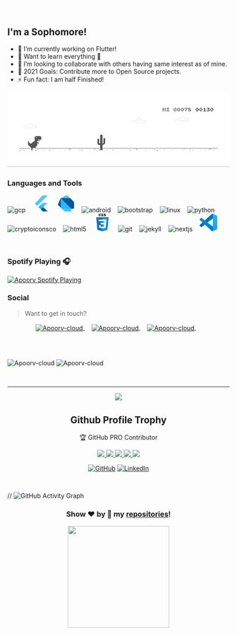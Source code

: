 ![Hello](Hello.gif)


## I'm a Sophomore!

- 🔭 I’m currently working on Flutter!
- 🌱 Want to learn everything 🤣
- 👯 I’m looking to collaborate with others having same interest as of mine.
- 🥅 2021 Goals: Contribute more to Open Source projects.
- ⚡ Fun fact: I am half Finished!



![image](https://github.com/Apoorv-cloud/Apoorv-cloud/blob/main/dino.gif )




### Languages and Tools

<p align="left">
  <img src="https://www.vectorlogo.zone/logos/google_cloud/google_cloud-icon.svg" alt="gcp" width="40" height="40"/> &nbsp;&nbsp;
<img src="https://raw.githubusercontent.com/github/explore/80688e429a7d4ef2fca1e82350fe8e3517d3494d/topics/flutter/flutter.png" alt="flutter" width="40" height="40"/> &nbsp;&nbsp;
<img src="https://raw.githubusercontent.com/github/explore/80688e429a7d4ef2fca1e82350fe8e3517d3494d/topics/dart/dart.png" alt="dart" width="40" height="40"/> &nbsp;&nbsp;
<img src="https://www.vectorlogo.zone/logos/android/android-official.svg" alt="android" width="40" height="40"/> &nbsp;&nbsp;
<img src="https://www.vectorlogo.zone/logos/getbootstrap/getbootstrap-icon.svg" alt="bootstrap" width="40" height="40"/> &nbsp;&nbsp;
<img src="https://www.vectorlogo.zone/logos/linux/linux-icon.svg" alt="linux" width="40" height="40"/> &nbsp;&nbsp;	
<img src="https://www.vectorlogo.zone/logos/python/python-icon.svg" alt="python" width="40" height="40"/> &nbsp;&nbsp;
  <img src="https://www.vectorlogo.zone/logos/cryptoiconsco/cryptoiconsco-icon.svg" alt="cryptoiconsco" width="40" height="40"/> &nbsp;&nbsp;
  <img src="https://www.vectorlogo.zone/logos/w3_html5/w3_html5-icon.svg" alt="html5" width="40" height="40"/> &nbsp;&nbsp;
   <img src="https://raw.githubusercontent.com/github/explore/80688e429a7d4ef2fca1e82350fe8e3517d3494d/topics/css/css.png" alt="css" width="40" height="40"/> &nbsp;&nbsp;
 <img src="https://www.vectorlogo.zone/logos/git-scm/git-scm-icon.svg" alt="git" width="40" height="40"/> &nbsp;&nbsp;
  <img src="https://www.vectorlogo.zone/logos/jekyllrb/jekyllrb-icon.svg" alt="jekyll" width="40" height="40"/> &nbsp;&nbsp;
  <img src="https://cdn.worldvectorlogo.com/logos/nextjs-3.svg" alt="nextjs" width="40" height="40"/> &nbsp;&nbsp;
  <img src="https://raw.githubusercontent.com/github/explore/80688e429a7d4ef2fca1e82350fe8e3517d3494d/topics/visual-studio-code/visual-studio-code.png" alt="vs code" width="40" height="40"/>&nbsp;&nbsp;
  </p><br>


### Spotify Playing 🎧
[<img src="https://now-playing-codestackr.vercel.app/api/spotify-playing" alt="Apoorv Spotify Playing" width="350" />](https://open.spotify.com/user/swyqyimdc12jajde4vpwd2x1b)


### Social

> Want to get in touch?

<p align="center">
  <a href="https://dev.to/apoorvcloudt" target="blank">
    <img align="center" src="https://cdn.jsdelivr.net/npm/simple-icons@3.0.1/icons/dev-dot-to.svg" alt="Apoorv-cloud" height="30" width="30" />
  </a>&nbsp;&nbsp;&nbsp;
  <a href="https://www.linkedin.com/in/apoorv-maheshwari-6689791aa/" target="blank">
    <img align="center" src="https://cdn.jsdelivr.net/npm/simple-icons@3.0.1/icons/linkedin.svg" alt="Apoorv-cloud" height="30" width="30" />
  </a>&nbsp;&nbsp;&nbsp;
  <a href="https://instagram.com/maheshwari__apoorv?igshid=35jid2u2ui83" target="blank">	
    <img align="center" src="https://cdn.jsdelivr.net/npm/simple-icons@v3/icons/instagram.svg" alt="Apoorv-cloud" height="30" width="30" />
  </a>&nbsp;&nbsp;&nbsp; </p><br />
<br />
  
  
  <img height="180"  src="https://github-readme-stats.vercel.app/api/top-langs/?username=Apoorv-cloud&layout=compact&hide=php&count_private=true&show_icons=true&theme=radical" alt="Apoorv-cloud" /> <img height="180" src="https://github-readme-stats.vercel.app/api?username=Apoorv-cloud&count_private=true&show_icons=true&theme=radical" alt="Apoorv-cloud" />
  

<br />

---




<p align="center">
  <img width="140" src="https://user-images.githubusercontent.com/6661165/91657958-61b4fd00-eb00-11ea-9def-dc7ef5367e34.png" />  
  <h2 align="center">Github Profile Trophy</h2>
  <p align="center">🏆 GitHub PRO Contributor </p>
</p>
<p align="center">
  <a href="https://github.com/Apoorv-cloud/github-profile-trophy/issues">
    <img src="https://img.shields.io/codacy/coverage/59d607d0e311408885e418004068ea58/master"> 
  </a>
	
  <a href="https://github.com/Apoorv-cloud/github-profile-trophy/network/members">
    <img src="https://img.shields.io/github/commits-since/SubtitleEdit/subtitleedit/latest"/> 
  </a>  
  <a href="https://github.com/Apoorv-cloud/github-profile-trophy/LICENSE">
    <img src="https://img.shields.io/mozilla-observatory/grade/github.com?publish"> 
  </a>
  
  <a href="https://github.com/Apoorv-cloud/github-profile-trophy/stargazers">
    <img src="https://img.shields.io/amo/stars/dustman"> 
  </a>
  
  <a href="https://github.com/Apoorv-cloud/github-profile-trophy/LICENSE">
    <img src="https://img.shields.io/npm/l/express"> 
  </a>
  
    
</p>

<p align="center">
	<a href="https://github.com/Apoorv-cloud"><img src="https://img.shields.io/badge/github--_.svg?style=social&logo=github" alt="GitHub"></a>
  <a href="https://www.linkedin.com/in/apoorv-maheshwari-6689791aa/"><img src="https://img.shields.io/badge/LinkedIn--_.svg?style=social&logo=linkedin" alt="LinkedIn"></a>
</p><br>

// ![GitHub Activity Graph](https://activity-graph.herokuapp.com/graph?username=Apoorv-cloud) 
<div align="center">
  
  
### Show ❤️ by 🌟 my [repositories](https://github.com/Apoorv-cloud?tab=repositories)!
<p align="Center" ><img src="https://camo.githubusercontent.com/3b7c592ede97b6138ffd4b1cc1541c2f3b11fd39/687474703a2f2f33312e6d656469612e74756d626c722e636f6d2f31376665613932306666333665663466356238373764353231366137616164392f74756d626c725f6d6f39786a65387a5a34317163626975666f315f313238302e676966" height="230px" width ="230px"></p>

</div>

